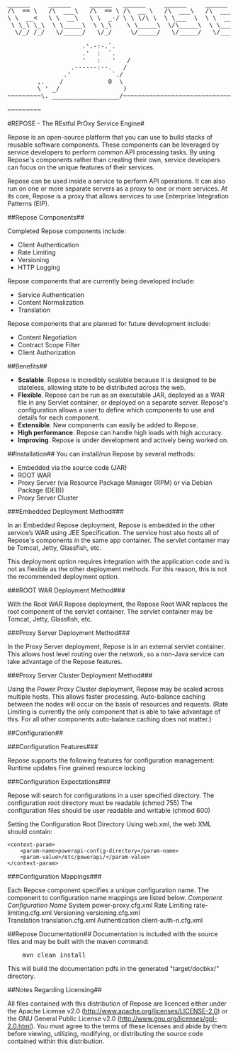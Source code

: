 <pre>
______     ______     ______   ______     ______     ______    
/\  == \   /\  ___\   /\  == \ /\  __ \   /\  ___\   /\  ___\ 
\ \  __<   \ \  __\   \ \  _-/ \ \ \/\ \  \ \___  \  \ \  __\
 \ \_\ \_\  \ \_____\  \ \_\    \ \_____\  \/\_____\  \ \_____\ 
  \/_/ /_/   \/_____/   \/_/     \/_____/   \/_____/   \/_____/

                    .'.-:-.`.
                    .'  :  `.
                    '   :   '   /
                 .------:--.   /
               .'           `./
        ,.    /            0  \
        \ ' _/                 )
~~~~~~~~~\. __________________/~~~~~~~~~~~~~~~~~~~~~~~~~~~~~~~~

~~~~~~~~~
</pre>

#REPOSE - The REstful PrOxy Service Engine#

Repose is an open-source platform that you can use to build stacks of reusable software
components. These components can be leveraged by service developers to perform
common API processing tasks. By using Repose's components rather than creating their
own, service developers can focus on the unique features of their services.  

Repose can be used inside a service to perform API operations. It can also run on one or
more separate servers as a proxy to one or more services. At its core, Repose is a proxy
that allows services to use Enterprise Integration Patterns (EIP).


##Repose Components##

Completed Repose components include:

 * Client Authentication
 * Rate Limiting
 * Versioning
 * HTTP Logging

Repose components that are currently being developed include:

 * Service Authentication
 * Content Normalization
 * Translation

Repose components that are planned for future development include:

 * Content Negotiation
 * Contract Scope Filter
 * Client Authorization


##Benefits##

 * **Scalable**. Repose is incredibly scalable because it is designed to be stateless, allowing state to be 
  distributed across the web.
 * **Flexible**. Repose can be run as an executable JAR, deployed as a WAR file in any Servlet container, or 
  deployed on a separate server. Repose's configuration allows a user to define which components to use 
  and details for each component.
 * **Extensible**. New components can easily be added to Repose.
 * **High performance**. Repose can handle high loads with high accuracy.
 * **Improving**. Repose is under development and actively being worked on.

 
##Installation##
You can install/run Repose by several methods:

- Embedded via the source code (JAR)
- ROOT WAR
- Proxy Server (via Resource Package Manager (RPM) or via Debian Package (DEB))
- Proxy Server Cluster


###Embedded Deployment Method###

In an Embedded Repose deployment, Repose is embedded in the other service’s WAR using 
JEE Specification.  The service host also hosts all of Repose's components in the same 
app container. The servlet container may be Tomcat, Jetty, Glassfish, etc.

This deployment option requires integration with the application code and is not as 
flexible as the other deployment methods.  For this reason, this is not the recommended
deployment option.


###ROOT WAR Deployment Method###

With the Root WAR Repose deployment, the Repose Root WAR replaces the root component of the 
servlet container. The servlet container may be Tomcat, Jetty, Glassfish, etc.


###Proxy Server Deployment Method###

In the Proxy Server deployment, Repose is in an external servlet container. This allows 
host level routing over the network, so a non-Java service can take advantage of the 
Repose features.


###Proxy Server Cluster Deployment Method###

Using the Power Proxy Cluster deployment, Repose may be scaled across multiple hosts. This 
allows faster processing. Auto-balance caching between the nodes will occur on the basis of 
resources and requests. (Rate Limiting is currently the only component that is able to take 
advantage of this. For all other components auto-balance caching does not matter.)


##Configuration##

###Configuration Features###

Repose supports the following features for configuration management:
    Runtime updates
    Fine grained resource locking


###Configuration Expectations###

Repose will search for configurations in a user specified directory.
    The configuration root directory must be readable (chmod 755)
    The configuration files should be user readable and writable (chmod 600)

Setting the Configuration Root Directory
    Using web.xml, the web XML should contain:

    <context-param>
        <param-name>powerapi-config-directory</param-name>
        <param-value>/etc/powerapi/</param-value>
    </context-param>

###Configuration Mappings###

Each Repose component specifies a unique configuration name. The component to configuration 
name mappings are listed below.
    _Component_      _Configuration Name_
    System           power-proxy.cfg.xml
    Rate Limiting    rate-limiting.cfg.xml
    Versioning       versioning.cfg.xml    
    Translation      translation.cfg.xml
    Authentication   client-auth-n.cfg.xml


##Repose Documentation##
Documentation is included with the source files and may be built with the maven command:  
<pre>
    mvn clean install
</pre>
This will build the documentation pdfs in the generated "target/docbkx/" directory.



##Notes Regarding Licensing##


All files contained with this distribution of Repose are licenced either
under the Apache License v2.0 (http://www.apache.org/licenses/LICENSE-2.0) or
the GNU General Public License v2.0 (http://www.gnu.org/licenses/gpl-2.0.html).
You must agree to the terms of these licenses and abide by them before
viewing, utilizing, modifying, or distributing the source code contained
within this distribution.

